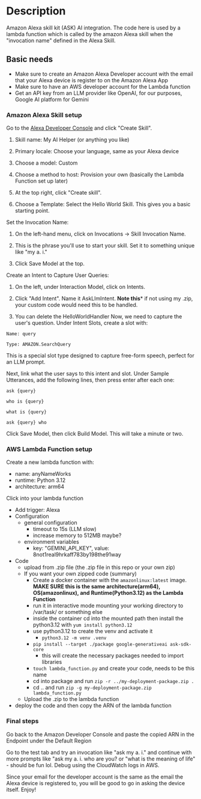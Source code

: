 # Description

Amazon Alexa skill kit (ASK) AI integration. The code here is used by a lambda function which is called by the amazon Alexa skill when the "invocation name" defined in the Alexa Skill.

## Basic needs

- Make sure to create an Amazon Alexa Developer account with the email that your Alexa device is register to on the Amazon Alexa App
- Make sure to have an AWS developer account for the Lambda function
- Get an API key from an LLM provider like OpenAI, for our purposes, Google AI platform for Gemini

### Amazon Alexa Skill setup

Go to the [Alexa Developer Console](https://developer.amazon.com/alexa/console/ask) and click "Create Skill".

1. Skill name: My AI Helper (or anything you like)

2. Primary locale: Choose your language, same as your Alexa device

3. Choose a model: Custom

4. Choose a method to host: Provision your own (basically the Lambda Function set up later)

5. At the top right, click "Create skill".

6. Choose a Template: Select the Hello World Skill. This gives you a basic starting point.

Set the Invocation Name:

1. On the left-hand menu, click on Invocations -> Skill Invocation Name.

2. This is the phrase you'll use to start your skill. Set it to something unique like "my a. i."

3. Click Save Model at the top.

Create an Intent to Capture User Queries:

1. On the left, under Interaction Model, click on Intents.

2. Click "Add Intent". Name it AskLlmIntent. **Note this*** if not using my .zip, your custom code would need this to be handled.

3. You can delete the HelloWorldHandler
Now, we need to capture the user's question. Under Intent Slots, create a slot with:

`Name: query`

`Type: AMAZON.SearchQuery`

This is a special slot type designed to capture free-form speech, perfect for an LLM prompt.

Next, link what the user says to this intent and slot. Under Sample Utterances, add the following lines, then press enter after each one:

`ask {query}`

`who is {query}`

`what is {query}`

`ask {query} who`

Click Save Model, then click Build Model. This will take a minute or two.

### AWS Lambda Function setup

Create a new lambda function with:

- name: anyNameWorks
- runtime: Python 3.12
- architecture: arm64

Click into your lambda function

- Add trigger: Alexa
- Configuration
  - general configuration
    - timeout to 15s (LLM slow)
    - increase memory to 512MB maybe?
  - environment variables
    - key: "GEMINI_API_KEY", value: 8not1real9hrkaff783by198the91way
- Code
  - upload from .zip file (the .zip file in this repo or your own zip)
  - If you want your own zipped code (summary)
    - Create a docker container with the `amazonlinux:latest` image. **MAKE SURE this is the same architecture(arm64), OS(amazonlinux), and Runtime(Python3.12) as the Lambda Function**
    - run it in interactive mode mounting your working directory to /var/task/ or something else
    - inside the container cd into the mounted path then install the python3.12 with `yum install python3.12`
    - use python3.12 to create the venv and activate it
      - `python3.12 -m venv .venv`
    - `pip install --target ./package google-generativeai ask-sdk-core`
      - this will create the necessary packages needed to import libraries
    - `touch lambda_function.py` and create your code, needs to be this name
    - cd into package and run `zip -r ../my-deployment-package.zip .`
    - cd .. and run `zip -g my-deployment-package.zip lambda_function.py`
  - Upload the .zip to the lambda function
- deploy the code and then copy the ARN of the lambda function

### Final steps

Go back to the Amazon Developer Console and paste the copied ARN in the Endpoint under the Default Region

Go to the test tab and try an invocation like "ask my a. i." and continue with more prompts like "ask my a. i. who are you? or "what is the meaning of life" - should be fun lol. Debug using the CloudWatch logs in AWS.

Since your email for the developer account is the same as the email the Alexa device is registered to, you will be good to go in asking the device itself. Enjoy!
